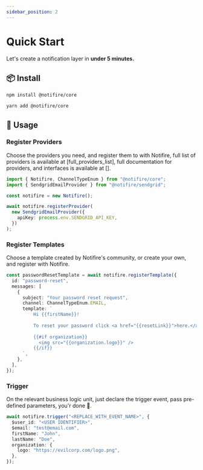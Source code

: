 ```yaml
---
sidebar_position: 2
---
```


# Quick Start

Let's create a notification layer in **under 5 minutes.**

## 📦 Install

```bash
npm install @notifire/core
```

```bash
yarn add @notifire/core
```

## 🔨 Usage

### Register Providers

Choose the providers you need, and register them to with Notifire,
full list of providers is available at [full_providers_list], full documentation for providers, and interfaces is available at [].

```ts
import { Notifire, ChannelTypeEnum } from "@notifire/core";
import { SendgridEmailProvider } from "@notifire/sendgrid";

const notifire = new Notifire();

await notifire.registerProvider(
  new SendgridEmailProvider({
    apiKey: process.env.SENDGRID_API_KEY,
  })
);
```

### Register Templates

Choose a template created by Notifire's community, or create your own, and register with Notifire.

```ts
const passwordResetTemplate = await notifire.registerTemplate({
  id: "password-reset",
  messages: [
    {
      subject: "Your password reset request",
      channel: ChannelTypeEnum.EMAIL,
      template: `
          Hi {{firstName}}!
          
          To reset your password click <a href="{{resetLink}}">here.</a>
          
          {{#if organization}}
            <img src="{{organization.logo}}" />
          {{/if}}
      `,
    },
  ],
});
```

### Trigger

On the relevant business logic unit, just declare the trigger event, pass pre-defined parameters, you'r done 🎊.

```ts
await notifire.trigger("<REPLACE_WITH_EVENT_NAME>", {
  $user_id: "<USER IDENTIFIER>",
  $email: "test@email.com",
  firstName: "John",
  lastName: "Doe",
  organization: {
    logo: "https://evilcorp.com/logo.png",
  },
});
```
